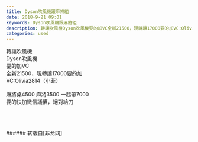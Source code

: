 ```yaml
---
title: Dyson吹風機跟麻將組
date: 2018-9-21 09:01
keywords: Dyson吹風機跟麻將組
description: 轉讓吹風機Dyson吹風機要的加VC全新21500，現轉讓17000要的加VC:Olivia2814（小菲）麻將桌4500 麻將3500 一起帶7000要的快加微信議價，絕對給刀
categories: used
---
```

<td class="t_f" id="postmessage_1852090">

轉讓吹風機<br/>
Dyson吹風機<br/>
要的加VC<br/>
全新21500，現轉讓17000要的加<br/>
VC:Olivia2814（小菲）<br/>
<br/>
麻將桌4500 麻將3500 一起帶7000<br/>
要的快加微信議價，絕對給刀<br/>
<img alt="" border="0" class="zoom" data-cf-modified-0d707e3968a6bf4250791253-="" file="http://www.flw.ph/data/appbyme/upload/image/201809/21/2qssCRWlZr0l.jpg" id="aimg_I4UBY" lazyloadthumb="1" onclick="" onmouseover="" src="http://www.flw.ph/data/appbyme/upload/image/201809/21/2qssCRWlZr0l.jpg"/><br/>
<br/>
<img alt="" border="0" class="zoom" data-cf-modified-0d707e3968a6bf4250791253-="" file="http://www.flw.ph/data/appbyme/upload/image/201809/21/TmWKAsqBFwJH.jpg" id="aimg_IHOQy" lazyloadthumb="1" onclick="" onmouseover="" src="http://www.flw.ph/data/appbyme/upload/image/201809/21/TmWKAsqBFwJH.jpg"/><br/>
<br/>
<img alt="" border="0" class="zoom" data-cf-modified-0d707e3968a6bf4250791253-="" file="http://www.flw.ph/data/appbyme/upload/image/201809/21/7tYpRJRH6ORA.jpg" id="aimg_uCFOF" lazyloadthumb="1" onclick="" onmouseover="" src="http://www.flw.ph/data/appbyme/upload/image/201809/21/7tYpRJRH6ORA.jpg"/><br/>
<br/>
</td>
###### 转载自[菲龙网]